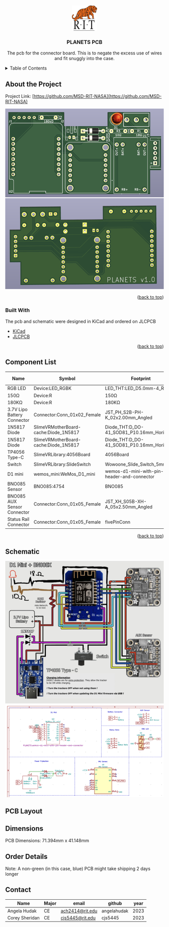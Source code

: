 <div id="top"></div>

<!-- PROJECT SHIELDS -->
<!--
*** I'm using markdown "reference style" links for readability.
*** Reference links are enclosed in brackets [ ] instead of parentheses ( ).
*** See the bottom of this document for the declaration of the reference variables
*** for contributors-url, forks-url, etc. This is an optional, concise syntax you may use.
*** https://www.markdownguide.org/basic-syntax/#reference-style-links
-->

<!-- PROJECT LOGO -->
<br />
<div align="center">
  <a href="">
    <img src="images/logo.png" alt="Logo" width="80" height="80">
  </a>

  <h3 align="center">PLANETS PCB</h3>

  <p align="center">
    The pcb for the connector board. This is to negate the excess use of wires and fit snuggly into the case.
  </p>
</div>

<!-- TABLE OF CONTENTS -->
<details>
  <summary>Table of Contents</summary>
  <ol>
    <li>
      <a href="#about-the-project">About The Project</a>
      <ul>
        <li><a href="#built-with">Built With</a></li>
      </ul>
    </li>
    <li><a href="#Component List">Component List</a></li>
    <li><a href="#schematic">Schematic</a></li>
    <li><a href="#pcb-layout">PCB Layout</a></li>
    <li><a href="#dimensions">Dimensions</a></li>
    <li><a href="#order details">Order Details</a></li>
    <li><a href="#contact">Contact</a></li>
  </ol>
</details>



<!-- ABOUT THE PROJECT -->
## About the Project

Project Link: [https://github.com/MSD-RIT-NASA](https://github.com/MSD-RIT-NASA)


[![Front of PCB][front-3dview]]()
[![Back of PCB][back-3dview]]()

<p align="right">(<a href="#top">back to top</a>)</p>



### Built With

The pcb and schematic were designed in KiCad and ordered on JLCPCB

* [KiCad](https://www.kicad.org/)
* [JLCPCB](https://jlcpcb.com/)

<p align="right">(<a href="#top">back to top</a>)</p>



<!-- Component List -->
## Component List

Name | Symbol | Footprint | Purchase Link
--- | --- | --- | ---
RGB LED | Device:LED_RGBK | LED_THT:LED_D5.0mm-4_RGB | [LINK](https://www.sparkfun.com/products/9264)
150Ω | Device:R | 150Ω | [LINK](https://www.amazon.com/BOJACK-Values-Resistor-Resistors-Assortment/dp/B08FD1XVL6/ref=sr_1_3?crid=376HQO3UGCP0Y&keywords=variety+of+resistors&qid=1677360743&sprefix=variety+of+resistors%2Caps%2C124&sr=8-3)
180KΩ | Device:R | 180KΩ | [LINK](https://www.digikey.com/en/products/detail/te-connectivity-passive-product/ROX3SJ180K/2390251)
3.7V Lipo Battery Connector | Connector:Conn_01x02_Female | JST_PH_S2B-PH-K_02x2.00mm_Angled | [LINK](https://www.digikey.com/en/products/detail/jst-sales-america-inc/S2B-PH-K-S-LF-SN/926626) [LINK](https://www.digikey.com/en/products/detail/jst-sales-america-inc/PHR-2/608607)
1N5817 Diode | SlimeVRMotherBoard-cache:Diode_1N5817 | Diode_THT:D_DO-41_SOD81_P10.16mm_Horizontal | [LINK](https://www.digikey.com/en/products/detail/stmicroelectronics/1N5817/770971)
1N5817 Diode | SlimeVRMotherBoard-cache:Diode_1N5817 | Diode_THT:D_DO-41_SOD81_P10.16mm_Horizontal | [LINK](https://www.digikey.com/en/products/detail/stmicroelectronics/1N5817/770971)
TP4056 Type-C | SlimeVRLibrary:4056Board | 4056Board | [LINK](https://www.amazon.com/gp/product/B07PZ6V937/ref=ppx_yo_dt_b_search_asin_title?ie=UTF8&psc=1)
Switch | SlimeVRLibrary:SlideSwitch | Wowoone_Slide_Switch_5mm | [LINK](https://www.amazon.com/gp/product/B07XSJYYYB/ref=ppx_yo_dt_b_search_asin_title?ie=UTF8&psc=1)
D1 mini | wemos_mini:WeMos_D1_mini | wemos-d1-mini-with-pin-header-and-connector | [LINK](https://www.amazon.com/gp/product/B081PX9YFV/ref=ppx_yo_dt_b_asin_title_o02_s00?ie=UTF8&th=1)
BNO085 Sensor | BNO085:4754 | BNO085 | [LINK](https://www.digikey.com/en/products/detail/adafruit-industries-llc/4754/13426653)
BNO085 AUX Sensor Connector | Connector:Conn_01x05_Female | JST_XH_S05B-XH-A_05x2.50mm_Angled | [LINK](https://www.digikey.com/en/products/detail/jst-sales-america-inc./S5B-XH-A-1(LF)(SN)/9961924) [LINK](https://www.digikey.com/en/products/detail/jst-sales-america-inc/XHP-5/1125486)
Status Rail Connector | Connector:Conn_01x05_Female | fivePinConn | ---


<p align="right">(<a href="#top">back to top</a>)</p>

<!-- SCHEMATIC -->
## Schematic

[![Block Diagram][block-diagram]]()
[![schematic][schematic]]()


<!-- PCB LAYOUT -->
## PCB Layout



<!-- DIMENSIONS -->
## Dimensions

PCB Dimensions: 71.394mm x 41.148mm

<!-- Order Details -->
## Order Details


Note: A non-green (in this case, blue) PCB might take shipping 2 days longer

<!-- CONTACT -->
## Contact
Name | Major | email | github | year
--- | --- | --- | --- | ---
Angela Hudak | CE | ach2414@rit.edu | angelahudak | 2023
Corey Sheridan | CE | cjs5445@rit.edu | cjs5445 | 2023



<!-- MARKDOWN LINKS & IMAGES -->
<!-- https://www.markdownguide.org/basic-syntax/#reference-style-links -->

[block-diagram]: images/block_diagram.png
[schematic]: images/schematic.png
[front-3dview]: images/front_v1.PNG
[back-3dview]: images/back_v1.PNG
